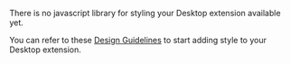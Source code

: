 There is no javascript library for styling your Desktop extension available yet.

You can refer to these [Design Guidelines](https://www.figma.com/file/dN4zbIrySXl2Q9SdotIwXH/Design-Guidelines?node-id=1%3A4) to start adding style to your Desktop extension.

